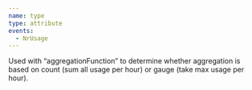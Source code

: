 ```yaml
---
name: type
type: attribute
events:
  - NrUsage
---
```


Used with “aggregationFunction” to determine whether aggregation is based on count (sum all usage per hour) or gauge (take max usage per hour).